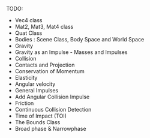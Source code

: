TODO:
- Vec4 class
- Mat2, Mat3, Mat4 class
- Quat Class
- Bodies : Scene Class, Body Space and World Space
- Gravity
- Gravity as an Impulse - Masses and Impulses
- Collision
- Contacts and Projection
- Conservation of Momentum
- Elasticity
- Angular velocity 
- General Impulses 
- Add Angular Collision Impulse 
- Friction 
- Continuous Collision Detection 
- Time of Impact (TOI)
- The Bounds Class 
- Broad phase & Narrowphase
